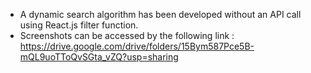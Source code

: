 - A dynamic search algorithm has been developed without an API call using React.js filter function.
- Screenshots can be accessed by the following link :
  https://drive.google.com/drive/folders/15Bym587Pce5B-mQL9uoTToQvSGta_vZQ?usp=sharing
